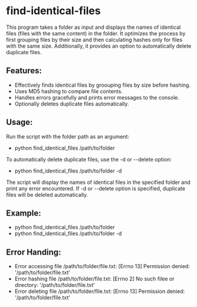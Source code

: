 # find-identical-files

This program takes a folder as input and displays the names of identical files (files with the same content) in the folder.  It optimizes the process by first grouping files by their size and then calculating hashes only for files  with the same size.  Additionally, it provides an option to automatically delete duplicate files.

## Features:

- Effectively finds identical files by groouping files by size before hashing.
- Uses MD5 hashing to compare file contents.
- Handles errors gracefully and prints error messages to the console.
- Optionally deletes duplicate files automatically.

## Usage:

Run the script with the folder path as an argument:
- python find_identical_files /path/to/folder

To automatically delete duplicate files, use the -d or --delete option:
- python find_identical_files /path/to/folder -d

The script will display the names of identical files in the specified folder and print any error encountered.  If -d or --delete option is specified, duplicate files will be deleted automatically.

## Example:

- python find_identical_files /path/to/folder
- python find_identical_files /path/to/folder -d


## Error Handing:

- Error accessing file /path/to/folder/file.txt: [Errno 13] Permission denied: '/path/to/folder/file.txt'
- Error hashing file /path/to/folder/file.txt: [Errno 2] No such filee or directory: '/path/to/folder/file.txt'
- Error deleting file /path/to/folder/file.txt: [Errno 13] Permission denied: '/path/to/folder/file.txt'